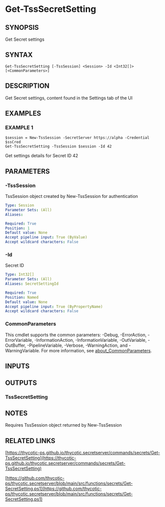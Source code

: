 # Get-TssSecretSetting

## SYNOPSIS
Get Secret settings

## SYNTAX

```
Get-TssSecretSetting [-TssSession] <Session> -Id <Int32[]> [<CommonParameters>]
```

## DESCRIPTION
Get Secret settings, content found in the Settings tab of the UI

## EXAMPLES

### EXAMPLE 1
```
$session = New-TssSession -SecretServer https://alpha -Credential $ssCred
Get-TssSecretSetting -TssSession $session -Id 42
```

Get settings details for Secret ID 42

## PARAMETERS

### -TssSession
TssSession object created by New-TssSession for authentication

```yaml
Type: Session
Parameter Sets: (All)
Aliases:

Required: True
Position: 1
Default value: None
Accept pipeline input: True (ByValue)
Accept wildcard characters: False
```

### -Id
Secret ID

```yaml
Type: Int32[]
Parameter Sets: (All)
Aliases: SecretSettingId

Required: True
Position: Named
Default value: None
Accept pipeline input: True (ByPropertyName)
Accept wildcard characters: False
```

### CommonParameters
This cmdlet supports the common parameters: -Debug, -ErrorAction, -ErrorVariable, -InformationAction, -InformationVariable, -OutVariable, -OutBuffer, -PipelineVariable, -Verbose, -WarningAction, and -WarningVariable. For more information, see [about_CommonParameters](http://go.microsoft.com/fwlink/?LinkID=113216).

## INPUTS

## OUTPUTS

### TssSecretSetting
## NOTES
Requires TssSession object returned by New-TssSession

## RELATED LINKS

[https://thycotic-ps.github.io/thycotic.secretserver/commands/secrets/Get-TssSecretSetting](https://thycotic-ps.github.io/thycotic.secretserver/commands/secrets/Get-TssSecretSetting)

[https://github.com/thycotic-ps/thycotic.secretserver/blob/main/src/functions/secrets/Get-SecretSetting.ps1](https://github.com/thycotic-ps/thycotic.secretserver/blob/main/src/functions/secrets/Get-SecretSetting.ps1)

